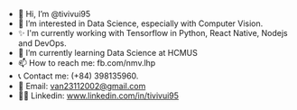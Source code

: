- 👋 Hi, I’m @tivivui95
- 👀 I’m interested in Data Science, especially with Computer Vision.
- ✨ I'm currently working with Tensorflow in Python, React Native, Nodejs and DevOps.
- 🌱 I’m currently learning Data Science at HCMUS
- 📫 How to reach me: fb.com/nmv.lhp
- 📞 Contact me: (+84) 398135960. 
- 📧 Email: van23112002@gmail.com
- 🧑‍💼 Linkedin: www.linkedin.com/in/tivivui95
<!---
tivivui95/tivivui95 is a ✨ special ✨ repository because its `README.md` (this file) appears on your GitHub profile.
You can click the Preview link to take a look at your changes.
--->
